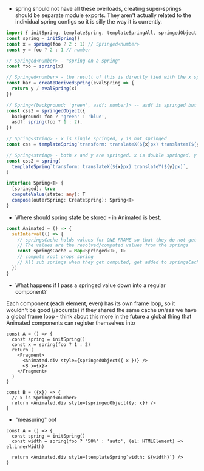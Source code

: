 - spring should not have all these overloads, creating super-springs should be separate module exports. They aren't actually related to the individual spring configs so it is silly the way it is currently.

```ts
import { initSpring, templateSpring, templateSpringAll, springedObject } from ''
const spring = initSpring()
const x = spring(foo ? 2 : 1) // Springed<number>
const y = foo ? 2 : 1 // number

// Springed<number> - "spring on a spring"
const foo = spring(x)

// Springed<number> - the result of this is directly tied with the x spring, it is not double springed
const bar = createDerivedSpring(evalSpring => {
  return y / evalSpring(x)
})

// Spring<{background: 'green', asdf: number}> -- asdf is springed but not background
const css3 = springedObject({
  background: foo ? 'green' : 'blue',
  asdf: spring(foo ? 1 : 2),
})

// Spring<string> - x is single springed, y is not springed
const css = templateSpring`transform: translateX(${x}px) translateY(${y}px)`

// Spring<string> - both x and y are springed. x is double springed, y is only springed once
const css2 = spring(
  templateSpring`transform: translateX(${x}px) translateY(${y}px)`,
)
```

```ts
interface Spring<T> {
  [springed]: true
  computeValue(state: any): T
  compose(outerSpring: CreateSpring): Spring<T>
}
```

- Where should spring state be stored - in Animated is best.

```ts
const Animated = () => {
  setInterval(() => {
    // springsCache holds values for ONE FRAME so that they do not get computed multiple times
    // The values are the resolved/computed values from the springs
    const springsCache = Map<Springed<T>, T>
    // compute root props spring
    // All sub springs when they get computed, get added to springsCache
  })
}
```

- What happens if I pass a springed value down into a regular component?

Each component (each element, even) has its own frame loop, so it wouldn't be good (/accurate) if they shared the same cache
_unless_ we have a global frame loop - think about this more in the future
a global thing that Animated components can register themselves into

```tsx
const A = () => {
  const spring = initSpring()
  const x = spring(foo ? 1 : 2)
  return (
    <Fragment>
      <Animated.div style={springedObject({ x })} />
      <B x={x}>
    </Fragment>
  )
}

const B = ({x}) => {
  // x is Springed<number>
  return <Animated.div style={springedObject({y: x}} />
}
```

- "measuring" oof

```tsx
const A = () => {
  const spring = initSpring()
  const width = spring(foo ? '50%' : 'auto', (el: HTMLElement) => el.innerWidth)

  return <Animated.div style={templateSpring`width: ${width}`} />
}
```
